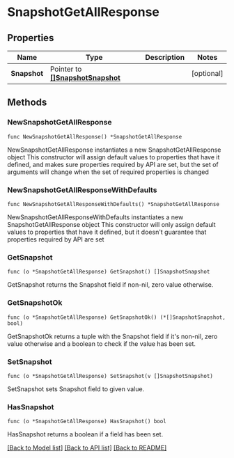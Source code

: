 # SnapshotGetAllResponse

## Properties

Name | Type | Description | Notes
------------ | ------------- | ------------- | -------------
**Snapshot** | Pointer to [**[]SnapshotSnapshot**](SnapshotSnapshot.md) |  | [optional] 

## Methods

### NewSnapshotGetAllResponse

`func NewSnapshotGetAllResponse() *SnapshotGetAllResponse`

NewSnapshotGetAllResponse instantiates a new SnapshotGetAllResponse object
This constructor will assign default values to properties that have it defined,
and makes sure properties required by API are set, but the set of arguments
will change when the set of required properties is changed

### NewSnapshotGetAllResponseWithDefaults

`func NewSnapshotGetAllResponseWithDefaults() *SnapshotGetAllResponse`

NewSnapshotGetAllResponseWithDefaults instantiates a new SnapshotGetAllResponse object
This constructor will only assign default values to properties that have it defined,
but it doesn't guarantee that properties required by API are set

### GetSnapshot

`func (o *SnapshotGetAllResponse) GetSnapshot() []SnapshotSnapshot`

GetSnapshot returns the Snapshot field if non-nil, zero value otherwise.

### GetSnapshotOk

`func (o *SnapshotGetAllResponse) GetSnapshotOk() (*[]SnapshotSnapshot, bool)`

GetSnapshotOk returns a tuple with the Snapshot field if it's non-nil, zero value otherwise
and a boolean to check if the value has been set.

### SetSnapshot

`func (o *SnapshotGetAllResponse) SetSnapshot(v []SnapshotSnapshot)`

SetSnapshot sets Snapshot field to given value.

### HasSnapshot

`func (o *SnapshotGetAllResponse) HasSnapshot() bool`

HasSnapshot returns a boolean if a field has been set.


[[Back to Model list]](../README.md#documentation-for-models) [[Back to API list]](../README.md#documentation-for-api-endpoints) [[Back to README]](../README.md)


